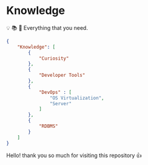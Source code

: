 # Knowledge

:bulb: :books: :telescope: Everything that you need.

```json
{
    "Knowledge": [
        {
            "Curiosity"
        },
        {
            "Developer Tools"
        }, 
        {
            "DevOps" : [
                "OS Virtualization",
                "Server"
            ]
        },
        {
            "RDBMS"
        }
    ]
}
```

Hello! thank you so much for visiting this repository :+1:
